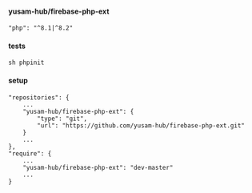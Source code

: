 #### yusam-hub/firebase-php-ext

    "php": "^8.1|^8.2"

#### tests

    sh phpinit

#### setup

    "repositories": {
        ...
        "yusam-hub/firebase-php-ext": {
            "type": "git",
            "url": "https://github.com/yusam-hub/firebase-php-ext.git"
        }
        ...
    },
    "require": {
        ...
        "yusam-hub/firebase-php-ext": "dev-master"
        ...
    }